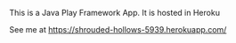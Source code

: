 This is a Java Play Framework App. It is hosted in Heroku

See me at https://shrouded-hollows-5939.herokuapp.com/
